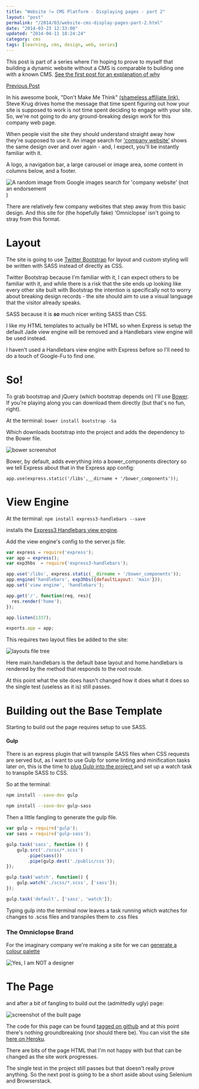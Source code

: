 ```yaml
---
title: "Website != CMS Platform - Displaying pages - part 2"
layout: "post"
permalink: "/2014/03/website-cms-display-pages-part-2.html"
date: "2014-03-23 12:33:00"
updated: "2014-04-11 18:24:24"
category: cms
tags: [learning, cms, design, web, series]
---
```


This post is part of a series where I'm hoping to prove to myself that building a dynamic website without a CMS is comparable to building one with a known CMS. [See the first post for an explanation of why](/2014/02/websites-cms.html)

[Previous Post](/2014/03/websites-cms-displaying-pages.html)
<!--alex ignore her-him --->
In his awesome book, "Don't Make Me Think" [(shameless affiliate link)](https://www.amazon.co.uk/Dont-Make-Me-Think-Usability/dp/B00HJUBRPG/ref=sr_1_1?s=books&ie=UTF8&qid=1473701528&sr=1-1&keywords=Don%27t+Make+Me+Think%3A+A+Common+Sense+Approach+to+Web+Usability+%28Voices+That+Matter%29), Steve Krug drives home the message that time spent figuring out how your site is supposed to work is not time spent deciding to engage with your site. So, we're not going to do any ground-breaking design work for this company web page.

<!--more-->

When people visit the site they should understand straight away how they're supposed to use it. An image search for ['company website'](https://www.google.co.uk/search?q=company+website&amp;safe=off&amp;espv=210&amp;es_sm=119&amp;source=lnms&amp;tbm=isch&amp;sa=X&amp;ei=dNwmU8XBKu6y0AW144GgBQ&amp;ved=0CAkQ_AUoAQ&amp;biw=1246&amp;bih=658#pws=0&amp;q=company+website&amp;safe=off&amp;tbm=isch) shows the same design over and over again - and, I expect, you'll be instantly familiar with it.

A logo, a navigation bar, a large carousel or image area, some content in columns below, and a footer.

![A random image from Google images search for 'company website' (not an endorsement](http://fc06.deviantart.net/fs70/f/2011/136/f/4/cargo_company_website_layout__by_rizmax-d3ghbws.jpg))

There are relatively few company websites that step away from this basic design. And this site for (the hopefully fake) 'Omniclopse' isn't going to stray from this format.

# Layout

The site is going to use [Twitter Bootstrap](http://getbootstrap.com/) for layout and custom styling will be written with SASS instead of directly as CSS. 

Twitter Bootstrap because I'm familiar with it, I can expect others to be familiar with it, and while there is a risk that the site ends up looking like every other site built with Bootstrap the intention is specifically not to worry about breaking design records - the site should aim to use a visual language that the visitor already speaks.

SASS because it is <b><i>so</i></b> much nicer writing SASS than CSS. 

I like my HTML templates to actually be HTML so when Express is setup the default Jade view engine will be removed and a Handlebars view engine will be used instead.

I haven't used a Handlebars view engine with Express before so I'll need to do a touch of Google-Fu to find one.

# So!

To grab bootstrap and jQuery (which bootstrap depends on) I'll use [Bower](http://bower.io/). If you're playing along you can download them directly (but that's no fun, right).

At the terminal: `bower install bootstrap -Sa`

Which downloads bootstrap into the project and adds the dependency to the Bower file.

![bower screenshot](http://2.bp.blogspot.com/-baCBB1wk9v4/UydeKDfveOI/AAAAAAAANTI/biw5I8wKUGE/s1600/Screenshot+2014-03-17+20.41.27.png)

Bower, by default, adds everything into a bower_components directory so we tell Express about that in the Express app config:

`app.use(express.static('/libs',__dirname + '/bower_components'));`

# View Engine

At the terminal: `npm install express3-handlebars --save`

installs the [Express3 Handlebars view engine](https://github.com/ericf/express3-handlebars).

Add the view engine's config to the server.js file:

```javascript
var express = require('express');
var app = express();
var exp3hbs  = require('express3-handlebars');

app.use('/libs', express.static(__dirname + '/bower_components'));
app.engine('handlebars', exp3hbs({defaultLayout: 'main'}));
app.set('view engine', 'handlebars');

app.get('/', function(req, res){
  res.render('home');
});

app.listen(1337);

exports.app = app;
```

This requires two layout files be added to the site:

![layouts file tree](http://3.bp.blogspot.com/-lLif2FbDonw/Uyd6VGPgoTI/AAAAAAAANTY/7oLoCCYcqKg/s1600/Screenshot+2014-03-17+22.41.59.png)

Here main.handlebars is the default base layout and home.handlebars is rendered by the method that responds to the root route.

At this point what the site does hasn't changed how it does what it does so the single test (useless as it is) still passes.

# Building out the Base Template

Starting to build out the page requires setup to use SASS.

#### Gulp

There is an express plugin that will transpile SASS files when CSS requests are served but, as I want to use Gulp for some linting and minification tasks later on, this is the time to [plug Gulp into the project ](https://github.com/gulpjs/gulp/blob/master/docs/getting-started.md#getting-started)and set up a watch task to transpile SASS to CSS.

So at the terminal:

```bash
npm install --save-dev gulp

npm install --save-dev gulp-sass
```

Then a little fangling to generate the gulp file.

```javascript
var gulp = require('gulp');
var sass = require('gulp-sass');

gulp.task('sass', function () {
    gulp.src('./scss/*.scss')
        .pipe(sass())
        .pipe(gulp.dest('./public/css'));
});

gulp.task('watch', function() {
    gulp.watch('./scss/*.scss', ['sass']);
});

gulp.task('default', ['sass', 'watch']);
```

Typing gulp into the terminal now leaves a task running which watches for changes to .scss files and transpiles them to .css files

### The Omniclopse Brand

For the imaginary company we're making a site for we can [generate a colour palette](http://colorschemedesigner.com/)

![Yes, I am NOT a designer](http://1.bp.blogspot.com/-BUSdRfoR_fc/UytGol1Ni5I/AAAAAAAAPMc/pqoQv7RgnbY/s1600/Screenshot+2014-03-20+19.44.18.png)

# The Page

and after a bit of fangling to build out the (admittedly ugly) page:

![screenshot of the built page](http://3.bp.blogspot.com/-52O3oytmg_E/Uy7SVJgQ-JI/AAAAAAAAPg4/jNbYLNIcXI8/s1600/home-one.png)

The code for this page can be found [tagged on github](https://github.com/pauldambra/omniclopse/tree/v0.1) and at this point there's nothing groundbreaking (nor should there be). You can visit the site [here on Heroku](http://omniclopse-v0-1.herokuapp.com/).

There are bits of the page HTML that I'm not happy with but that can be changed as the site work progresses.

The single test in the project still passes but that doesn't really prove anything. So the next post is going to be a short aside about using Selenium and Browserstack.
